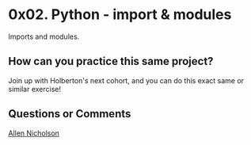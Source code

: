 # 0x02. Python - import & modules

Imports and modules.

## How can you practice this same project?

Join up with Holberton's next cohort, and you can do this exact same or similar exercise!

## Questions or Comments

[Allen Nicholson](https://github.com/ranicholson)
